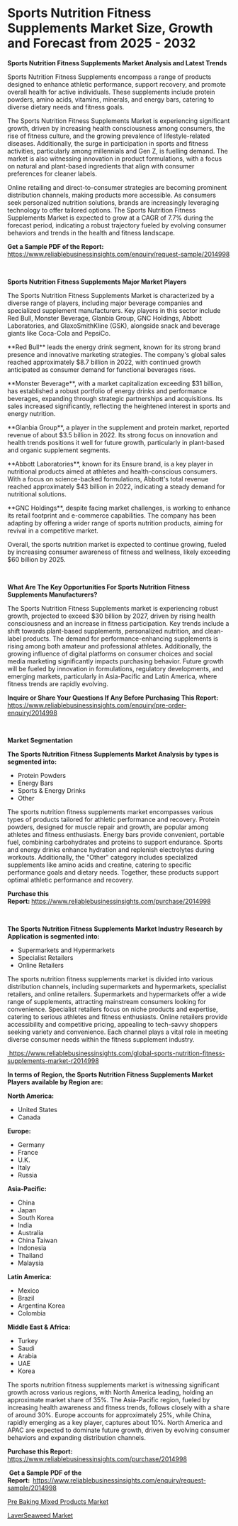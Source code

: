 <p><h1>Sports Nutrition Fitness Supplements Market Size, Growth and Forecast from 2025 - 2032</h1></p><p><strong>Sports Nutrition Fitness Supplements Market Analysis and Latest Trends</strong></p>
<p><p>Sports Nutrition Fitness Supplements encompass a range of products designed to enhance athletic performance, support recovery, and promote overall health for active individuals. These supplements include protein powders, amino acids, vitamins, minerals, and energy bars, catering to diverse dietary needs and fitness goals. </p><p>The Sports Nutrition Fitness Supplements Market is experiencing significant growth, driven by increasing health consciousness among consumers, the rise of fitness culture, and the growing prevalence of lifestyle-related diseases. Additionally, the surge in participation in sports and fitness activities, particularly among millennials and Gen Z, is fuelling demand. The market is also witnessing innovation in product formulations, with a focus on natural and plant-based ingredients that align with consumer preferences for cleaner labels.</p><p>Online retailing and direct-to-consumer strategies are becoming prominent distribution channels, making products more accessible. As consumers seek personalized nutrition solutions, brands are increasingly leveraging technology to offer tailored options. The Sports Nutrition Fitness Supplements Market is expected to grow at a CAGR of 7.7% during the forecast period, indicating a robust trajectory fueled by evolving consumer behaviors and trends in the health and fitness landscape.</p></p>
<p><strong>Get a Sample PDF of the Report:&nbsp;</strong> <a href="https://www.reliablebusinessinsights.com/enquiry/request-sample/2014998?utm_campaign=75&utm_medium=2&utm_source=Github&utm_content=ia&utm_term=17012025&utm_id=sports-nutrition-fitness-supplements">https://www.reliablebusinessinsights.com/enquiry/request-sample/2014998</a></p>
<p>&nbsp;</p>
<p><strong>Sports Nutrition Fitness Supplements Major Market Players</strong></p>
<p><p>The Sports Nutrition Fitness Supplements Market is characterized by a diverse range of players, including major beverage companies and specialized supplement manufacturers. Key players in this sector include Red Bull, Monster Beverage, Glanbia Group, GNC Holdings, Abbott Laboratories, and GlaxoSmithKline (GSK), alongside snack and beverage giants like Coca-Cola and PepsiCo.</p><p>**Red Bull** leads the energy drink segment, known for its strong brand presence and innovative marketing strategies. The company's global sales reached approximately $8.7 billion in 2022, with continued growth anticipated as consumer demand for functional beverages rises.</p><p>**Monster Beverage**, with a market capitalization exceeding $31 billion, has established a robust portfolio of energy drinks and performance beverages, expanding through strategic partnerships and acquisitions. Its sales increased significantly, reflecting the heightened interest in sports and energy nutrition.</p><p>**Glanbia Group**, a player in the supplement and protein market, reported revenue of about $3.5 billion in 2022. Its strong focus on innovation and health trends positions it well for future growth, particularly in plant-based and organic supplement segments.</p><p>**Abbott Laboratories**, known for its Ensure brand, is a key player in nutritional products aimed at athletes and health-conscious consumers. With a focus on science-backed formulations, Abbott's total revenue reached approximately $43 billion in 2022, indicating a steady demand for nutritional solutions.</p><p>**GNC Holdings**, despite facing market challenges, is working to enhance its retail footprint and e-commerce capabilities. The company has been adapting by offering a wider range of sports nutrition products, aiming for revival in a competitive market.</p><p>Overall, the sports nutrition market is expected to continue growing, fueled by increasing consumer awareness of fitness and wellness, likely exceeding $60 billion by 2025.</p></p>
<p>&nbsp;</p>
<p><strong>What Are The Key Opportunities For Sports Nutrition Fitness Supplements Manufacturers?</strong></p>
<p><p>The Sports Nutrition Fitness Supplements market is experiencing robust growth, projected to exceed $30 billion by 2027, driven by rising health consciousness and an increase in fitness participation. Key trends include a shift towards plant-based supplements, personalized nutrition, and clean-label products. The demand for performance-enhancing supplements is rising among both amateur and professional athletes. Additionally, the growing influence of digital platforms on consumer choices and social media marketing significantly impacts purchasing behavior. Future growth will be fueled by innovation in formulations, regulatory developments, and emerging markets, particularly in Asia-Pacific and Latin America, where fitness trends are rapidly evolving.</p></p>
<p><strong>Inquire or Share Your Questions If Any Before Purchasing This Report:</strong> <a href="https://www.reliablebusinessinsights.com/enquiry/pre-order-enquiry/2014998?utm_campaign=75&utm_medium=2&utm_source=Github&utm_content=ia&utm_term=17012025&utm_id=sports-nutrition-fitness-supplements">https://www.reliablebusinessinsights.com/enquiry/pre-order-enquiry/2014998</a></p>
<p>&nbsp;</p>
<p><strong>Market Segmentation</strong></p>
<p><strong>The Sports Nutrition Fitness Supplements Market Analysis by types is segmented into:</strong></p>
<p><ul><li>Protein Powders</li><li>Energy Bars</li><li>Sports & Energy Drinks</li><li>Other</li></ul></p>
<p><p>The sports nutrition fitness supplements market encompasses various types of products tailored for athletic performance and recovery. Protein powders, designed for muscle repair and growth, are popular among athletes and fitness enthusiasts. Energy bars provide convenient, portable fuel, combining carbohydrates and proteins to support endurance. Sports and energy drinks enhance hydration and replenish electrolytes during workouts. Additionally, the "Other" category includes specialized supplements like amino acids and creatine, catering to specific performance goals and dietary needs. Together, these products support optimal athletic performance and recovery.</p></p>
<p><strong>Purchase this Report:&nbsp;</strong><a href="https://www.reliablebusinessinsights.com/purchase/2014998?utm_campaign=75&utm_medium=2&utm_source=Github&utm_content=ia&utm_term=17012025&utm_id=sports-nutrition-fitness-supplements">https://www.reliablebusinessinsights.com/purchase/2014998</a></p>
<p>&nbsp;</p>
<p><strong>The Sports Nutrition Fitness Supplements Market Industry Research by Application is segmented into:</strong></p>
<p><ul><li>Supermarkets and Hypermarkets</li><li>Specialist Retailers</li><li>Online Retailers</li></ul></p>
<p><p>The sports nutrition fitness supplements market is divided into various distribution channels, including supermarkets and hypermarkets, specialist retailers, and online retailers. Supermarkets and hypermarkets offer a wide range of supplements, attracting mainstream consumers looking for convenience. Specialist retailers focus on niche products and expertise, catering to serious athletes and fitness enthusiasts. Online retailers provide accessibility and competitive pricing, appealing to tech-savvy shoppers seeking variety and convenience. Each channel plays a vital role in meeting diverse consumer needs within the fitness supplement industry.</p></p>
<p><a href="https://www.reliablebusinessinsights.com/global-sports-nutrition-fitness-supplements-market-r2014998?utm_campaign=75&utm_medium=2&utm_source=Github&utm_content=ia&utm_term=17012025&utm_id=sports-nutrition-fitness-supplements">&nbsp;https://www.reliablebusinessinsights.com/global-sports-nutrition-fitness-supplements-market-r2014998</a></p>
<p><strong>In terms of Region, the Sports Nutrition Fitness Supplements Market Players available by Region are:</strong></p>
<p>
    <p> <strong> North America: </strong>
        <ul>
            <li>United States</li>
            <li>Canada</li>
        </ul>
        </p> 
    <p> <strong> Europe: </strong>
        <ul>
            <li>Germany</li>
            <li>France</li>
            <li>U.K.</li>
            <li>Italy</li>
            <li>Russia</li>
        </ul>
        </p> 
    <p> <strong> Asia-Pacific: </strong>
        <ul>
            <li>China</li>
            <li>Japan</li>
            <li>South Korea</li>
            <li>India</li>
            <li>Australia</li>
            <li>China Taiwan</li>
            <li>Indonesia</li>
            <li>Thailand</li>
            <li>Malaysia</li>
        </ul>
        </p> 
    <p> <strong> Latin America: </strong>
        <ul>
            <li>Mexico</li>
            <li>Brazil</li>
            <li>Argentina Korea</li>
            <li>Colombia</li>
        </ul>
        </p> 
    <p> <strong> Middle East & Africa: </strong>
        <ul>
            <li>Turkey</li>
            <li>Saudi</li>
            <li>Arabia</li>
            <li>UAE</li>
            <li>Korea</li>
        </ul>
    </p>
    </p>
<p><p>The sports nutrition fitness supplements market is witnessing significant growth across various regions, with North America leading, holding an approximate market share of 35%. The Asia-Pacific region, fueled by increasing health awareness and fitness trends, follows closely with a share of around 30%. Europe accounts for approximately 25%, while China, rapidly emerging as a key player, captures about 10%. North America and APAC are expected to dominate future growth, driven by evolving consumer behaviors and expanding distribution channels.</p></p>
<p><strong>Purchase this Report: </strong><a href="https://www.reliablebusinessinsights.com/purchase/2014998?utm_campaign=75&utm_medium=2&utm_source=Github&utm_content=ia&utm_term=17012025&utm_id=sports-nutrition-fitness-supplements">https://www.reliablebusinessinsights.com/purchase/2014998</a></p>
<p>&nbsp;<strong>Get a Sample PDF of the Report:&nbsp;&nbsp;</strong><a href="https://www.reliablebusinessinsights.com/enquiry/request-sample/2014998?utm_campaign=75&utm_medium=2&utm_source=Github&utm_content=ia&utm_term=17012025&utm_id=sports-nutrition-fitness-supplements">https://www.reliablebusinessinsights.com/enquiry/request-sample/2014998</a></p>
<p><strong></strong></p>
<p><p><a href="https://github.com/bogganbillie6969/Market-Research-Report-List-1/blob/main/pre-baking-mixed-products-market.md?utm_campaign=75&utm_medium=2&utm_source=Github&utm_content=ia&utm_term=17012025&utm_id=sports-nutrition-fitness-supplements">Pre Baking Mixed Products Market</a></p><p><a href="https://github.com/donnettaletizia/Market-Research-Report-List-1/blob/main/laverseaweed-market.md?utm_campaign=75&utm_medium=2&utm_source=Github&utm_content=ia&utm_term=17012025&utm_id=sports-nutrition-fitness-supplements">LaverSeaweed Market</a></p></p>